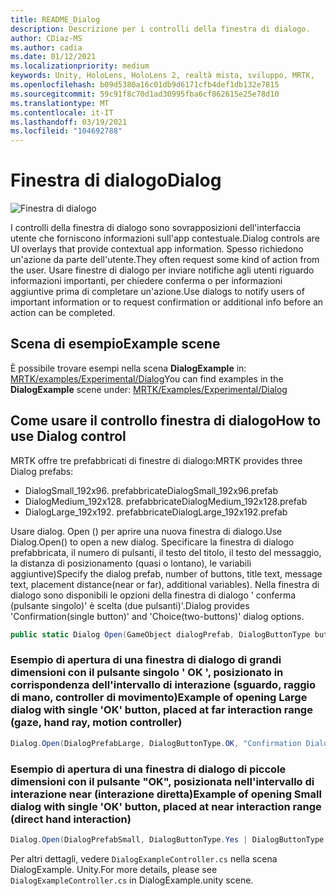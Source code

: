 ```yaml
---
title: README_Dialog
description: Descrizione per i controlli della finestra di dialogo.
author: CDiaz-MS
ms.author: cadia
ms.date: 01/12/2021
ms.localizationpriority: medium
keywords: Unity, HoloLens, HoloLens 2, realtà mista, sviluppo, MRTK,
ms.openlocfilehash: b09d5380a16c01db9d6171cfb4def1db132e7815
ms.sourcegitcommit: 59c91f8c70d1ad30995fba6cf862615e25e78d10
ms.translationtype: MT
ms.contentlocale: it-IT
ms.lasthandoff: 03/19/2021
ms.locfileid: "104692788"
---
```

# <a name="dialog"></a><span data-ttu-id="056a2-104">Finestra di dialogo</span><span class="sxs-lookup"><span data-stu-id="056a2-104">Dialog</span></span>

![Finestra di dialogo](../../Images/Dialog/MRTK_UX_Dialog_Main.png)

<span data-ttu-id="056a2-106">I controlli della finestra di dialogo sono sovrapposizioni dell'interfaccia utente che forniscono informazioni sull'app contestuale.</span><span class="sxs-lookup"><span data-stu-id="056a2-106">Dialog controls are UI overlays that provide contextual app information.</span></span> <span data-ttu-id="056a2-107">Spesso richiedono un'azione da parte dell'utente.</span><span class="sxs-lookup"><span data-stu-id="056a2-107">They often request some kind of action from the user.</span></span> <span data-ttu-id="056a2-108">Usare finestre di dialogo per inviare notifiche agli utenti riguardo informazioni importanti, per chiedere conferma o per informazioni aggiuntive prima di completare un'azione.</span><span class="sxs-lookup"><span data-stu-id="056a2-108">Use dialogs to notify users of important information or to request confirmation or additional info before an action can be completed.</span></span>

## <a name="example-scene"></a><span data-ttu-id="056a2-109">Scena di esempio</span><span class="sxs-lookup"><span data-stu-id="056a2-109">Example scene</span></span>

<span data-ttu-id="056a2-110">È possibile trovare esempi nella scena **DialogExample** in: [MRTK/examples/Experimental/Dialog](https://github.com/microsoft/MixedRealityToolkit-Unity/tree/mrtk_development/Assets/MRTK/SDK/Experimental/Dialog)</span><span class="sxs-lookup"><span data-stu-id="056a2-110">You can find examples in the **DialogExample** scene under: [MRTK/Examples/Experimental/Dialog](https://github.com/microsoft/MixedRealityToolkit-Unity/tree/mrtk_development/Assets/MRTK/SDK/Experimental/Dialog)</span></span>

## <a name="how-to-use-dialog-control"></a><span data-ttu-id="056a2-111">Come usare il controllo finestra di dialogo</span><span class="sxs-lookup"><span data-stu-id="056a2-111">How to use Dialog control</span></span>

<span data-ttu-id="056a2-112">MRTK offre tre prefabbricati di finestre di dialogo:</span><span class="sxs-lookup"><span data-stu-id="056a2-112">MRTK provides three Dialog prefabs:</span></span>

- <span data-ttu-id="056a2-113">DialogSmall_192x96. prefabbricate</span><span class="sxs-lookup"><span data-stu-id="056a2-113">DialogSmall_192x96.prefab</span></span>
- <span data-ttu-id="056a2-114">DialogMedium_192x128. prefabbricate</span><span class="sxs-lookup"><span data-stu-id="056a2-114">DialogMedium_192x128.prefab</span></span>
- <span data-ttu-id="056a2-115">DialogLarge_192x192. prefabbricate</span><span class="sxs-lookup"><span data-stu-id="056a2-115">DialogLarge_192x192.prefab</span></span>

<span data-ttu-id="056a2-116">Usare dialog. Open () per aprire una nuova finestra di dialogo.</span><span class="sxs-lookup"><span data-stu-id="056a2-116">Use Dialog.Open() to open a new dialog.</span></span> <span data-ttu-id="056a2-117">Specificare la finestra di dialogo prefabbricata, il numero di pulsanti, il testo del titolo, il testo del messaggio, la distanza di posizionamento (quasi o lontano), le variabili aggiuntive)</span><span class="sxs-lookup"><span data-stu-id="056a2-117">Specify the dialog prefab, number of buttons, title text, message text, placement distance(near or far), additional variables).</span></span> <span data-ttu-id="056a2-118">Nella finestra di dialogo sono disponibili le opzioni della finestra di dialogo ' conferma (pulsante singolo)' è scelta (due pulsanti)'.</span><span class="sxs-lookup"><span data-stu-id="056a2-118">Dialog provides 'Confirmation(single button)' and 'Choice(two-buttons)' dialog options.</span></span>

```c#
public static Dialog Open(GameObject dialogPrefab, DialogButtonType buttons, string title, string message, bool placeForNearInteraction, System.Object variable = null)
```

### <a name="example-of-opening-large-dialog-with-single-ok-button-placed-at-far-interaction-range-gaze-hand-ray-motion-controller"></a><span data-ttu-id="056a2-119">Esempio di apertura di una finestra di dialogo di grandi dimensioni con il pulsante singolo ' OK ', posizionato in corrispondenza dell'intervallo di interazione (sguardo, raggio di mano, controller di movimento)</span><span class="sxs-lookup"><span data-stu-id="056a2-119">Example of opening Large dialog with single 'OK' button, placed at far interaction range (gaze, hand ray, motion controller)</span></span>

```c#
Dialog.Open(DialogPrefabLarge, DialogButtonType.OK, "Confirmation Dialog, Large, Far", "This is an example of a large dialog with only one button, placed at far interaction range", false);
```

### <a name="example-of-opening-small-dialog-with-single-ok-button-placed-at-near-interaction-range-direct-hand-interaction"></a><span data-ttu-id="056a2-120">Esempio di apertura di una finestra di dialogo di piccole dimensioni con il pulsante "OK", posizionata nell'intervallo di interazione near (interazione diretta)</span><span class="sxs-lookup"><span data-stu-id="056a2-120">Example of opening Small dialog with single 'OK' button, placed at near interaction range (direct hand interaction)</span></span>

```c#
Dialog.Open(DialogPrefabSmall, DialogButtonType.Yes | DialogButtonType.No, "Confirmation Dialog, Small, Far", "This is an example of a small dialog with a choice message, placed at near interaction range", true);
```

<span data-ttu-id="056a2-121">Per altri dettagli, vedere `DialogExampleController.cs` nella scena DialogExample. Unity.</span><span class="sxs-lookup"><span data-stu-id="056a2-121">For more details, please see `DialogExampleController.cs` in DialogExample.unity scene.</span></span>
